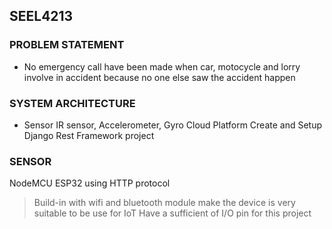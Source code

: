 ## SEEL4213
### PROBLEM STATEMENT
- No emergency call have been made when car, motocycle and lorry involve in accident because no one else saw the accident happen
### SYSTEM ARCHITECTURE
- Sensor
IR sensor, Accelerometer, Gyro
Cloud Platform
Create and Setup Django Rest Framework project 
### SENSOR
NodeMCU ESP32 using HTTP protocol
> Build-in with wifi and bluetooth module make the device is very suitable to be use for IoT
> Have a sufficient of I/O pin for this project
